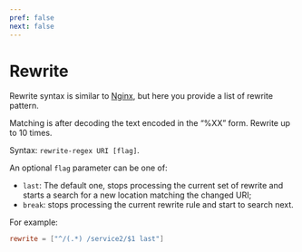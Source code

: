 ```yaml
---
pref: false
next: false
---
```

# Rewrite

Rewrite syntax is similar to [Nginx](https://nginx.org/r/rewrite), but here you provide a list of rewrite pattern.

Matching is after decoding the text encoded in the “%XX” form. Rewrite up to 10 times.

Syntax: `rewrite-regex URI [flag]`.

An optional `flag` parameter can be one of:
- `last`: The default one, stops processing the current set of rewrite and starts a search for a new location matching the changed URI;
- `break`: stops processing the current rewrite rule and start to search next.

For example:

```toml
rewrite = ["^/(.*) /service2/$1 last"]
```
